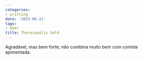 ```yaml
---
categories:
- writting
date: '2015-06-21'
tags:
- beer
title: Therezopolis Gold
---
```


Agradável, mas bem forte; não combina muito bem com comida apimentada.

